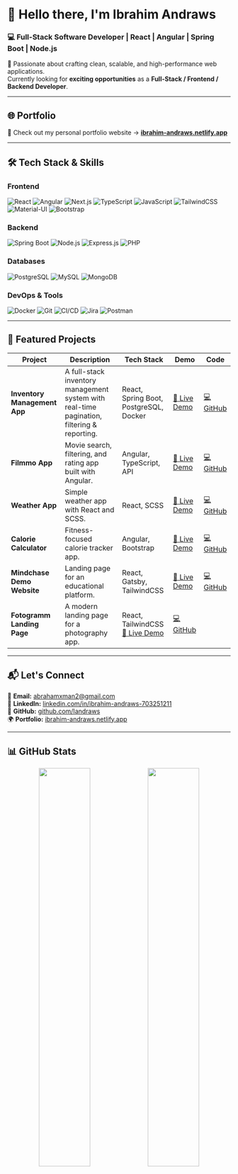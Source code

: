 
# 👋 Hello there, I'm **Ibrahim Andraws**  

### 💻 Full-Stack Software Developer | React | Angular | Spring Boot | Node.js  

🚀 Passionate about crafting clean, scalable, and high-performance web applications.  
Currently looking for **exciting opportunities** as a **Full-Stack / Frontend / Backend Developer**.  

---

## 🌐 **Portfolio**
📌 Check out my personal portfolio website → [**ibrahim-andraws.netlify.app**](https://ibrahim-andraws.netlify.app)  

---

## 🛠 **Tech Stack & Skills**

### **Frontend**
![React](https://img.shields.io/badge/React-61DAFB?style=for-the-badge&logo=react&logoColor=black)
![Angular](https://img.shields.io/badge/Angular-DD0031?style=for-the-badge&logo=angular&logoColor=white)
![Next.js](https://img.shields.io/badge/Next.js-000000?style=for-the-badge&logo=nextdotjs&logoColor=white)
![TypeScript](https://img.shields.io/badge/TypeScript-3178C6?style=for-the-badge&logo=typescript&logoColor=white)
![JavaScript](https://img.shields.io/badge/JavaScript-F7E017?style=for-the-badge&logo=javascript&logoColor=black)
![TailwindCSS](https://img.shields.io/badge/TailwindCSS-38BDF8?style=for-the-badge&logo=tailwindcss&logoColor=white)
![Material-UI](https://img.shields.io/badge/Material_UI-007FFF?style=for-the-badge&logo=mui&logoColor=white)
![Bootstrap](https://img.shields.io/badge/Bootstrap-563D7C?style=for-the-badge&logo=bootstrap&logoColor=white)

### **Backend**
![Spring Boot](https://img.shields.io/badge/SpringBoot-6DB33F?style=for-the-badge&logo=springboot&logoColor=white)
![Node.js](https://img.shields.io/badge/Node.js-339933?style=for-the-badge&logo=node.js&logoColor=white)
![Express.js](https://img.shields.io/badge/Express.js-000000?style=for-the-badge&logo=express&logoColor=white)
![PHP](https://img.shields.io/badge/PHP-777BB4?style=for-the-badge&logo=php&logoColor=white)

### **Databases**
![PostgreSQL](https://img.shields.io/badge/PostgreSQL-336791?style=for-the-badge&logo=postgresql&logoColor=white)
![MySQL](https://img.shields.io/badge/MySQL-005C84?style=for-the-badge&logo=mysql&logoColor=white)
![MongoDB](https://img.shields.io/badge/MongoDB-4EA94B?style=for-the-badge&logo=mongodb&logoColor=white)

### **DevOps & Tools**
![Docker](https://img.shields.io/badge/Docker-2496ED?style=for-the-badge&logo=docker&logoColor=white)
![Git](https://img.shields.io/badge/Git-F05033?style=for-the-badge&logo=git&logoColor=white)
![CI/CD](https://img.shields.io/badge/CI/CD-00C7B7?style=for-the-badge&logo=githubactions&logoColor=white)
![Jira](https://img.shields.io/badge/Jira-0052CC?style=for-the-badge&logo=jira&logoColor=white)
![Postman](https://img.shields.io/badge/Postman-FF6C37?style=for-the-badge&logo=postman&logoColor=white)

---

## 🚀 **Featured Projects**

| Project | Description | Tech Stack | Demo | Code |
|--------|------------|------------|------|------|
| **Inventory Management App** | A full-stack inventory management system with real-time pagination, filtering & reporting. | React, Spring Boot, PostgreSQL, Docker | [🔗 Live Demo](https://inventory.codebyibrahim.com/inventory) | [💻 GitHub](https://github.com/Iandraws/inventory-management) |
| **Filmmo App** | Movie search, filtering, and rating app built with Angular. | Angular, TypeScript, API | [🔗 Live Demo](https://filmmo.netlify.app) | [💻 GitHub](https://github.com/Iandraws/my-Filmo-app) |
| **Weather App** | Simple weather app with React and SCSS. | React, SCSS | [🔗 Live Demo](https://weather996-app996.netlify.app) | [💻 GitHub](https://github.com/Iandraws/WeatherAPP) |
| **Calorie Calculator** | Fitness-focused calorie tracker app. | Angular, Bootstrap | [🔗 Live Demo](https://calc-calorie11.netlify.app) | [💻 GitHub](https://github.com/Iandraws/CaloreCalc) |
| **Mindchase Demo Website** | Landing page for an educational platform. | React, Gatsby, TailwindCSS | [🔗 Live Demo](https://digital-campus.netlify.app) | [💻 GitHub](https://github.com/mindchase) |
| **Fotogramm Landing Page** | A modern landing page for a photography app. | React, TailwindCSS  [🔗 Live Demo](https://fotogram.technology/)| [💻 GitHub](https://github.com/Iandraws/fotogramm-landing) |

---

## 📬 **Let's Connect**

📧 **Email:** [abrahamxman2@gmail.com](mailto:abrahamxman2@gmail.com)  
💼 **LinkedIn:** [linkedin.com/in/ibrahim-andraws-703251211](https://linkedin.com/in/ibrahim-andraws-703251211)  
🐙 **GitHub:** [github.com/Iandraws](https://github.com/Iandraws)  
🌍 **Portfolio:** [ibrahim-andraws.netlify.app](https://ibrahim-andraws.netlify.app)

---

## 📊 **GitHub Stats**

<p align="center">
  <img width="48%" src="https://github-readme-stats.vercel.app/api?username=Iandraws&show_icons=true&theme=tokyonight" />
  <img width="48%" src="https://github-readme-streak-stats.herokuapp.com/?user=Iandraws&theme=tokyonight" />
</p>
